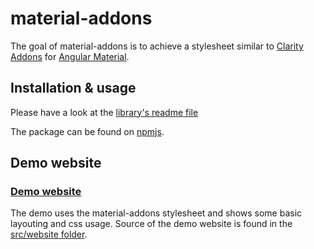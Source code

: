 # material-addons

The goal of material-addons is to achieve a stylesheet similar to [Clarity Addons](https://www.npmjs.com/package/@porscheinformatik/clr-addons) for [Angular Material](https://material.angular.io/).

## Installation & usage

Please have a look at the [library's readme file](https://github.com/porscheinformatik/material-addons/tree/master/src/material-addons) 

The package can be found on [npmjs](https://www.npmjs.com/package/material-addons).

## Demo website

### [Demo website](https://porscheinformatik.github.io/material-addons)
The demo uses the material-addons stylesheet and shows some basic layouting and css usage.
Source of the demo website is found in the [src/website folder](https://github.com/porscheinformatik/material-addons/tree/master/src/website).

